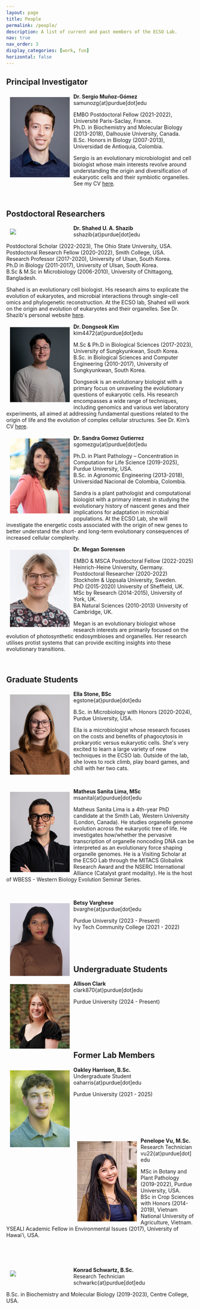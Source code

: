 ```yaml
---
layout: page
title: People
permalink: /people/
description: A list of current and past members of the ECSO Lab.
nav: true
nav_order: 3
display_categories: [work, fun]
horizontal: false
---
```


## Principal Investigator

<img align="left" style="float: left; padding: 10px 10px 10px 10px;" src="/assets/img/profile_pic.jpg" width="160">

**Dr. Sergio Muñoz-Gómez**  
samunozg{at}purdue[dot]edu

EMBO Postdoctoral Fellow (2021-2022), Université Paris-Saclay, France.  
Ph.D. in Biochemistry and Molecular Biology (2013-2018), Dalhousie University, Canada.  
B.Sc. Honors in Biology (2007-2013), Universidad de Antioquia, Colombia.

Sergio is an evolutionary microbiologist and cell biologist whose main interests revolve around understanding the origin and diversification of eukaryotic cells and their symbiotic organelles. See my CV [here](https://ecsolab.com/cv/).

<p>&nbsp;</p>

## Postdoctoral Researchers

<img align="left" style="float: left; padding: 10px 10px 10px 10px;" src="/assets/img/shahed_pic_new.jpg" width="160">

**Dr. Shahed U. A. Shazib**  
sshazib{at}purdue[dot]edu

Postdoctoral Scholar (2022-2023), The Ohio State University, USA.  
Postdoctoral Research Fellow (2020-2022), Smith College, USA.  
Research Professor (2017-2020), University of Ulsan, South Korea.  
Ph.D in Biology (2011-2017), University of Ulsan, South Korea.  
B.Sc & M.Sc in Microbiology (2006-2010), University of Chittagong, Bangladesh.

Shahed is an evolutionary cell biologist. His research aims to explicate the evolution of eukaryotes, and microbial interactions through single-cell omics and phylogenetic reconstruction. At the ECSO lab, Shahed will work on the origin and evolution of eukaryotes and their organelles. See Dr. Shazib's personal website [here](https://sites.google.com/site/shaheduddinahmedshazib).

<img align="left" style="float: left; padding: 10px 10px 10px 10px;" src="/assets/img/dongseok_pic_new.jpg" width="160">

**Dr. Dongseok Kim**  
kim4472{at}purdue[dot]edu

M.Sc & Ph.D in Biological Sciences (2017-2023), University of Sungkyunkwan, South Korea.  
B.Sc. in Biological Sciences and Computer Engineering (2010-2017), University of Sungkyunkwan, South Korea.

Dongseok is an evolutionary biologist with a primary focus on unraveling the evolutionary questions of eukaryotic cells. His research encompasses a wide range of techniques, including genomics and various wet laboratory experiments, all aimed at addressing fundamental questions related to the origin of life and the evolution of complex cellular structures. See Dr. Kim’s CV [here](https://ecsolab.com/assets/pdf/cv_dongseokkim_2023-09-01.pdf).

<img align="left" style="float: left; padding: 10px 10px 10px 10px;" src="/assets/img/SandraGomezGutierrez.jpg" width="160">

**Dr. Sandra Gomez Gutierrez**  
sgomezgu{at}purdue[dot]edu

Ph.D. in Plant Pathology – Concentration in Computation for Life Science (2019-2025), Purdue University, USA.  
B.Sc. in Agronomic Engineering (2013-2018), Universidad Nacional de Colombia, Colombia.  

Sandra is a plant pathologist and computational biologist with a primary interest in studying the evolutionary history of nascent genes and their implications for adaptation in microbial populations. At the ECSO Lab, she will investigate the energetic costs associated with the origin of new genes to better understand the short- and long-term evolutionary consequences of increased cellular complexity.  

<img align="left" style="float: left; padding: 10px 10px 10px 10px;" src="/assets/img/MeganSorensen.jpg" width="160">

**Dr. Megan Sorensen**  

EMBO & MSCA Postdoctoral Fellow (2022-2025) Heinrich-Heine University, Germany.  
Postdoctoral Researcher (2020-2022) Stockholm & Uppsala University, Sweden.  
PhD (2015-2020) University of Sheffield, UK.  
MSc by Research (2014-2015), University of York, UK.  
BA Natural Sciences (2010-2013) University of Cambridge, UK.  

Megan is an evolutionary biologist whose research interests are primarily focused on the evolution of photosynthetic endosymbioses and organelles. Her research utilises protist systems that can provide exciting insights into these evolutionary transitions.  

<p>&nbsp;</p>

## Graduate Students

<img align="left" style="float: left; padding: 10px 10px 10px 10px;" src="/assets/img/EllaStone.jpg" width="160">

**Ella Stone, BSc**  
egstone{at}purdue[dot]edu

B.Sc. in Microbiology with Honors (2020-2024), Purdue University, USA.

Ella is a microbiologist whose research focuses on the costs and benefits of phagocytosis in prokaryotic versus eukaryotic cells. She's very excited to learn a large variety of new techniques in the ECSO lab. Outside of the lab, she loves to rock climb, play board games, and chill with her two cats.

<p>&nbsp;</p>

<img align="left" style="float: left; padding: 10px 10px 10px 10px;" src="/assets/img/MatheusSanitaLima.jpg" width="160">

**Matheus Sanita Lima, MSc**  
msanital{at}purdue[dot]edu

Matheus Sanita Lima is a 4th-year PhD candidate at the Smith Lab, Western University (London, Canada). He studies organelle genome evolution across the eukaryotic tree of life. He investigates how/whether the pervasive transcription of organelle noncoding DNA can be interpreted as an evolutionary force shaping organelle genomes. He is a Visiting Scholar at the ECSO Lab through the MITACS Globalink Research Award and the NSERC International Alliance (Catalyst grant modality). He is the host of WBESS - Western Biology Evolution Seminar Series.

<p>&nbsp;</p>

<img align="left" style="float: left; padding: 10px 10px 10px 10px;" src="/assets/img/Betsy_2.jpg" width="160">

**Betsy Varghese**  
bvarghe{at}purdue[dot]edu

Purdue University (2023 - Present)  
Ivy Tech Community College (2021 - 2022)

<p>&nbsp;</p>
<p>&nbsp;</p>

## Undergraduate Students

<img align="left" style="float: left; padding: 10px 10px 10px 10px;" src="/assets/img/AllisonClark.png" width="160">

**Allison Clark**  
clark870{at}purdue[dot]edu

Purdue University (2024 - Present)

<p>&nbsp;</p>
<p>&nbsp;</p>
<p>&nbsp;</p>

## Former Lab Members

<img align="left" style="float: left; padding: 10px 10px 10px 10px;" src="/assets/img/oakley_2.jpg" width="160">

**Oakley Harrison, B.Sc.**  
Undergraduate Student  
oaharris{at}purdue[dot]edu

Purdue University (2021 - 2025)

<p>&nbsp;</p>
<p>&nbsp;</p>
<p>&nbsp;</p>

<img align="left" style="float: left; padding: 10px 10px 10px 10px;" src="/assets/img/penelope_2.jpg" width="160">

**Penelope Vu, M.Sc.**  
Research Technician  
vu22{at}purdue[dot]edu

MSc in Botany and Plant Pathology (2019-2022), Purdue University, USA.  
BSc in Crop Sciences with Honors (2014-2019), Vietnam National University of Agriculture, Vietnam.  
YSEALI Academic Fellow in Environmental Issues (2017), University of Hawai’i, USA.  

<p>&nbsp;</p>
<p>&nbsp;</p>

<img align="left" style="float: left; padding: 10px 10px 10px 10px;" src="/assets/img/konrad_pic_new.jpg" width="160">

**Konrad Schwartz, B.Sc.**  
Research Technician  
schwarkc{at}purdue[dot]edu

B.Sc. in Biochemistry and Molecular Biology (2019-2023), Centre College, USA.

<p>&nbsp;</p>
<p>&nbsp;</p>

